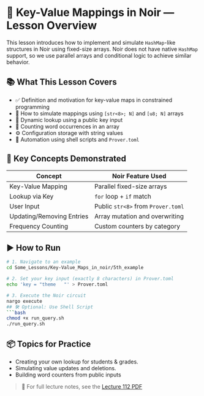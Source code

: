 # 🔑 Key-Value Mappings in Noir — Lesson Overview

This lesson introduces how to implement and simulate `HashMap`-like structures in Noir using fixed-size arrays. Noir does not have native `HashMap` support, so we use parallel arrays and conditional logic to achieve similar behavior.

## 📚 What This Lesson Covers

- ✅ Definition and motivation for key-value maps in constrained programming
- 🧠 How to simulate mappings using `[str<8>; N]` and `[u8; N]` arrays
- 🔎 Dynamic lookup using a public key input
- 🧮 Counting word occurrences in an array
- ⚙️ Configuration storage with string values
- 🐚 Automation using shell scripts and `Prover.toml`

## 🔧 Key Concepts Demonstrated

| Concept                      | Noir Feature Used                     |
|-----------------------------|----------------------------------------|
| Key-Value Mapping            | Parallel fixed-size arrays             |
| Lookup via Key               | `for` loop + `if` match                |
| User Input                   | Public `str<8>` from `Prover.toml`     |
| Updating/Removing Entries    | Array mutation and overwriting         |
| Frequency Counting           | Custom counters by category            |

## ▶️ How to Run

```bash
# 1. Navigate to an example
cd Some_Lessons/Key-Value_Maps_in_noir/5th_example

# 2. Set your key input (exactly 8 characters) in Prover.toml
echo 'key = "theme   "' > Prover.toml

# 3. Execute the Noir circuit
nargo execute
## 🛠️ Optional: Use Shell Script
```bash
chmod +x run_query.sh
./run_query.sh

```
## 📦 Topics for Practice
- Creating your own lookup for students & grades.
- Simulating value updates and deletions.
- Building word counters from public inputs

> 📎 For full lecture notes, see the [Lecture 112 PDF](https://github.com/cypriansakwa/noir-made-simple/blob/master/Key-Value_Maps_in_noir/Lecture112.pdf)
